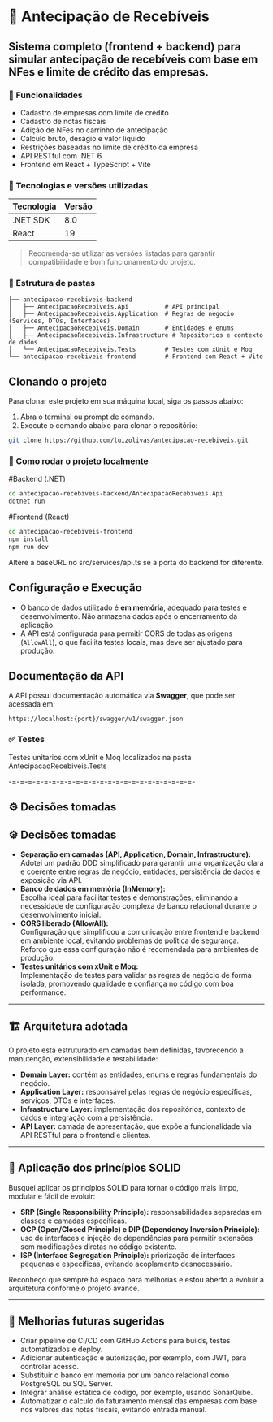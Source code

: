 # 💸 Antecipação de Recebíveis
## Sistema completo (frontend + backend) para simular antecipação de recebíveis com base em NFes e limite de crédito das empresas.

### 🧠 Funcionalidades

- Cadastro de empresas com limite de crédito
- Cadastro de notas fiscais
- Adição de NFes no carrinho de antecipação
- Cálculo bruto, deságio e valor líquido
- Restrições baseadas no limite de crédito da empresa
- API RESTful com .NET 6
- Frontend em React + TypeScript + Vite

### 🧰 Tecnologias e versões utilizadas

| Tecnologia     | Versão |
|----------------|--------|
| .NET SDK       | 8.0    |
| React          | 19     |

> Recomenda-se utilizar as versões listadas para garantir compatibilidade e bom funcionamento do projeto.

### 📁 Estrutura de pastas

```
├── antecipacao-recebiveis-backend
│   ├── AntecipacaoRecebiveis.Api          # API principal
│   ├── AntecipacaoRecebiveis.Application  # Regras de negocio (Services, DTOs, Interfaces)
│   ├── AntecipacaoRecebiveis.Domain       # Entidades e enums
│   ├── AntecipacaoRecebiveis.Infrastructure # Repositorios e contexto de dados
│   └── AntecipacaoRecebiveis.Tests        # Testes com xUnit e Moq
└── antecipacao-recebiveis-frontend        # Frontend com React + Vite
```
## Clonando o projeto

Para clonar este projeto em sua máquina local, siga os passos abaixo:

1. Abra o terminal ou prompt de comando.
2. Execute o comando abaixo para clonar o repositório:

```bash
git clone https://github.com/luizolivas/antecipacao-recebiveis.git
```

### 📁 Como rodar o projeto localmente

#Backend (.NET)
```bash
cd antecipacao-recebiveis-backend/AntecipacaoRecebiveis.Api
dotnet run
```

#Frontend (React)
```bash
cd antecipacao-recebiveis-frontend
npm install
npm run dev
```

Altere a baseURL no src/services/api.ts se a porta do backend for diferente.

## Configuração e Execução

- O banco de dados utilizado é **em memória**, adequado para testes e desenvolvimento. Não armazena dados após o encerramento da aplicação.
- A API está configurada para permitir CORS de todas as origens (`AllowAll`), o que facilita testes locais, mas deve ser ajustado para produção.

## Documentação da API

A API possui documentação automática via **Swagger**, que pode ser acessada em:

```
https://localhost:{port}/swagger/v1/swagger.json
```
### ✅ Testes

Testes unitarios com xUnit e Moq localizados na pasta AntecipacaoRecebiveis.Tests

-=-=-=-=-=-=-=-=-=-=-=-=-=-=-=-=-=-=-=-=-=-=-=-

## ⚙️ Decisões tomadas

## ⚙️ Decisões tomadas

- **Separação em camadas (API, Application, Domain, Infrastructure):**  
  Adotei um padrão DDD simplificado para garantir uma organização clara e coerente entre regras de negócio, entidades, persistência de dados e exposição via API.  
- **Banco de dados em memória (InMemory):**  
  Escolha ideal para facilitar testes e demonstrações, eliminando a necessidade de configuração complexa de banco relacional durante o desenvolvimento inicial.  
- **CORS liberado (AllowAll):**  
  Configuração que simplificou a comunicação entre frontend e backend em ambiente local, evitando problemas de política de segurança. Reforço que essa configuração não é recomendada para ambientes de produção.  
- **Testes unitários com xUnit e Moq:**  
  Implementação de testes para validar as regras de negócio de forma isolada, promovendo qualidade e confiança no código com boa performance.

---

## 🏗 Arquitetura adotada

O projeto está estruturado em camadas bem definidas, favorecendo a manutenção, extensibilidade e testabilidade:

- **Domain Layer:** contém as entidades, enums e regras fundamentais do negócio.  
- **Application Layer:** responsável pelas regras de negócio específicas, serviços, DTOs e interfaces.  
- **Infrastructure Layer:** implementação dos repositórios, contexto de dados e integração com a persistência.  
- **API Layer:** camada de apresentação, que expõe a funcionalidade via API RESTful para o frontend e clientes.

---

## 📐 Aplicação dos princípios SOLID

Busquei aplicar os princípios SOLID para tornar o código mais limpo, modular e fácil de evoluir:

- **SRP (Single Responsibility Principle):** responsabilidades separadas em classes e camadas específicas.  
- **OCP (Open/Closed Principle) e DIP (Dependency Inversion Principle):** uso de interfaces e injeção de dependências para permitir extensões sem modificações diretas no código existente.  
- **ISP (Interface Segregation Principle):** priorização de interfaces pequenas e específicas, evitando acoplamento desnecessário.

Reconheço que sempre há espaço para melhorias e estou aberto a evoluir a arquitetura conforme o projeto avance.

---

## 🚀 Melhorias futuras sugeridas
 
- Criar pipeline de CI/CD com GitHub Actions para builds, testes automatizados e deploy.  
- Adicionar autenticação e autorização, por exemplo, com JWT, para controlar acesso.  
- Substituir o banco em memória por um banco relacional como PostgreSQL ou SQL Server.  
- Integrar análise estática de código, por exemplo, usando SonarQube.  
- Automatizar o cálculo do faturamento mensal das empresas com base nos valores das notas fiscais, evitando entrada manual.
